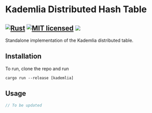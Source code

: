# Kademlia Distributed Hash Table
[![Rust](https://github.com/quarterblue/kademlia-dht/actions/workflows/rust.yml/badge.svg)](https://github.com/quarterblue/kademlia-dht/actions/workflows/rust.yml)
[![MIT licensed](https://img.shields.io/badge/license-MIT-blue.svg)](./LICENSE)
<img src=https://img.shields.io/github/last-commit/quarterblue/kademlia-dht></img>
---
Standalone implementation of the Kademlia distributed table.

## Installation

To run, clone the repo and run
```
cargo run --release [kademlia]
```

## Usage

```rust
// To be updated
```

